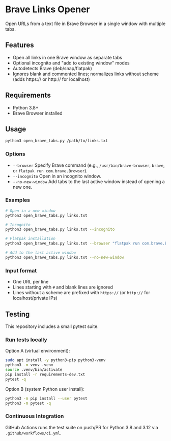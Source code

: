 # Brave Links Opener

Open URLs from a text file in Brave Browser in a single window with multiple tabs.

## Features
- Open all links in one Brave window as separate tabs
- Optional incognito and "add to existing window" modes
- Autodetects Brave (deb/snap/flatpak)
- Ignores blank and commented lines; normalizes links without scheme (adds https:// or http:// for localhost)

## Requirements
- Python 3.8+
- Brave Browser installed

## Usage
```bash
python3 open_brave_tabs.py /path/to/links.txt
```

### Options
- `--browser` Specify Brave command (e.g., `/usr/bin/brave-browser`, `brave`, or `flatpak run com.brave.Browser`).
- `--incognito` Open in an incognito window.
- `--no-new-window` Add tabs to the last active window instead of opening a new one.

### Examples
```bash
# Open in a new window
python3 open_brave_tabs.py links.txt

# Incognito
python3 open_brave_tabs.py links.txt --incognito

# Flatpak installation
python3 open_brave_tabs.py links.txt --browser "flatpak run com.brave.Browser"

# Add to the last active window
python3 open_brave_tabs.py links.txt --no-new-window
```

### Input format
- One URL per line
- Lines starting with `#` and blank lines are ignored
- Lines without a scheme are prefixed with `https://` (or `http://` for localhost/private IPs)
 
## Testing

This repository includes a small pytest suite.

### Run tests locally
Option A (virtual environment):
```bash
sudo apt install -y python3-pip python3-venv
python3 -m venv .venv
source .venv/bin/activate
pip install -r requirements-dev.txt
pytest -q
```

Option B (system Python user install):
```bash
python3 -m pip install --user pytest
python3 -m pytest -q
```

### Continuous Integration
GitHub Actions runs the test suite on push/PR for Python 3.8 and 3.12 via `.github/workflows/ci.yml`.